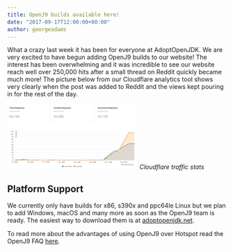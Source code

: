 ```yaml
---
title: OpenJ9 builds available here!
date: "2017-09-17T12:00:00+00:00"
author: georgeadams
---
```


What a crazy last week it has been for everyone at AdoptOpenJDK. We are very excited to have begun adding OpenJ9 builds to our website! The interest has been overwhelming and it was incredible to see our website reach well over 250,000 hits after a small thread on Reddit quickly became much more!<!-- excerpt-end --> The picture below from our Cloudflare analytics tool shows very clearly when the post was added to Reddit and the views kept pouring in for the rest of the day.

![Cloudflare traffic stats](./traffic_stats.png)
*Cloudflare traffic stats*

## Platform Support

We currently only have builds for x86, s390x and ppc64le Linux but we plan to add Windows, macOS and many more as soon as the OpenJ9 team is ready. The easiest way to download them is at [adoptopenjdk.net](https://adoptopenjdk.net/releases.html?variant=openjdk9-openj9).

To read more about the advantages of using OpenJ9 over Hotspot read the OpenJ9 FAQ [here](https://www.eclipse.org/openj9/oj9_faq.html).

